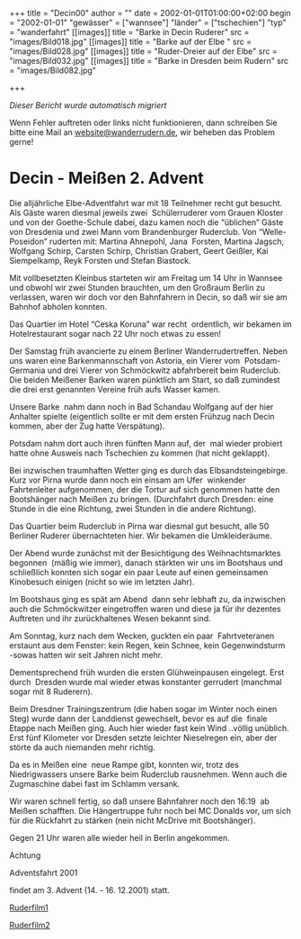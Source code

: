 +++
title = "Decin00"
author = ""
date = 2002-01-01T01:00:00+02:00
begin = "2002-01-01"
"gewässer" = ["wannsee"]
"länder" = ["tschechien"]
"typ" = "wanderfahrt"
[[images]]
title = "Barke in Decin Ruderer"
src = "images/Bild018.jpg"
[[images]]
title = "Barke auf der Elbe "
src = "images/Bild028.jpg"
[[images]]
title = "Ruder-Dreier auf der Elbe"
src = "images/Bild032.jpg"
[[images]]
title = "Barke in Dresden beim Rudern"
src = "images/Bild082.jpg"

+++


*Dieser Bericht wurde automatisch migriert*

Wenn Fehler auftreten oder links nicht funktionieren, dann schreiben Sie bitte eine Mail an website@wanderrudern.de, wir beheben das Problem gerne!



# Decin - Meißen 2. Advent


Die alljährliche Elbe-Adventfahrt war mit 18 Teilnehmer recht gut besucht. Als Gäste waren diesmal jeweils zwei  Schülerruderer vom Grauen Kloster und von der Goethe-Schule dabei, dazu kamen noch die “üblichen” Gäste von Dresdenia und zwei Mann vom Brandenburger Ruderclub. Von “Welle-Poseidon” ruderten mit: Martina Ahnepohl, Jana  Forsten, Martina Jagsch, Wolfgang Schirp, Carsten Schirp, Christian Grabert, Geert Geißler, Kai Siempelkamp, Reyk Forsten und Stefan Biastock.

Mit vollbesetzten Kleinbus starteten wir am Freitag um 14 Uhr in Wannsee  und obwohl wir zwei Stunden brauchten, um den Großraum Berlin zu verlassen, waren wir doch vor den Bahnfahrern in Decin, so daß wir sie am Bahnhof abholen konnten.

Das Quartier im Hotel “Ceska Koruna” war recht  ordentlich, wir bekamen im Hotelrestaurant sogar nach 22 Uhr noch etwas zu essen!

Der Samstag früh avancierte zu einem Berliner Wanderrudertreffen. Neben uns waren eine Barkenmannschaft von Astoria, ein Vierer vom  Potsdam-Germania und drei Vierer von Schmöckwitz abfahrbereit beim Ruderclub. Die beiden Meißener Barken waren pünktlich am Start, so daß zumindest die drei erst genannten Vereine früh aufs Wasser kamen.

Unsere Barke  nahm dann noch in Bad Schandau Wolfgang auf der hier Anhalter spielte (eigentlich sollte er mit dem ersten Frühzug nach Decin kommen, aber der Zug hatte Verspätung).

Potsdam nahm dort auch ihren fünften Mann auf, der  mal wieder probiert hatte ohne Ausweis nach Tschechien zu kommen (hat nicht geklappt).

Bei inzwischen traumhaften Wetter ging es durch das Elbsandsteingebirge. Kurz vor Pirna wurde dann noch ein einsam am Ufer  winkender Fahrtenleiter aufgenommen, der die Tortur auf sich genommen hatte den Bootshänger nach Meißen zu bringen. (Durchfahrt durch Dresden: eine Stunde in die eine Richtung, zwei Stunden in die andere Richtung).

Das Quartier beim Ruderclub in Pirna war diesmal gut besucht, alle 50 Berliner Ruderer übernachteten hier. Wir bekamen die Umkleideräume.

Der Abend wurde zunächst mit der Besichtigung des Weihnachtsmarktes begonnen  (mäßig wie immer), danach stärkten wir uns im Bootshaus und schließlich konnten sich sogar ein paar Leute auf einen gemeinsamen Kinobesuch einigen (nicht so wie im letzten Jahr).

Im Bootshaus ging es spät am Abend  dann sehr lebhaft zu, da inzwischen auch die Schmöckwitzer eingetroffen waren und diese ja für ihr dezentes Auftreten und ihr zurückhaltenes Wesen bekannt sind.

Am Sonntag, kurz nach dem Wecken, guckten ein paar  Fahrtveteranen erstaunt aus dem Fenster: kein Regen, kein Schnee, kein Gegenwindsturm  -sowas hatten wir seit Jahren nicht mehr.

Dementsprechend früh wurden die ersten Glühweinpausen eingelegt. Erst durch  Dresden wurde mal wieder etwas konstanter gerrudert (manchmal sogar mit 8 Ruderern).

Beim Dresdner Trainingszentrum (die haben sogar im Winter noch einen Steg) wurde dann der Landdienst gewechselt, bevor es auf die  finale Etappe nach Meißen ging. Auch hier wieder fast kein Wind ..völlig unüblich. Erst fünf Kilometer vor Dresden setzte leichter Nieselregen ein, aber der störte da auch niemanden mehr richtig.

Da es in Meißen eine  neue Rampe gibt, konnten wir, trotz des Niedrigwassers unsere Barke beim Ruderclub rausnehmen. Wenn auch die Zugmaschine dabei fast im Schlamm versank.

Wir waren schnell fertig, so daß unsere Bahnfahrer noch den 16:19  ab Meißen schafften. Die Hängertruppe fuhr noch bei MC Donalds vor, um sich für die Rückfahrt zu stärken (nein nicht McDrive mit Bootshänger).

Gegen 21 Uhr waren alle wieder heil in Berlin angekommen.

Achtung

Adventsfahrt 2001

findet am 3. Advent (14. - 16. 12.2001) statt.

[Ruderfilm1](/berichte/2000/hauptteil_film1)

[Ruderfilm2](/berichte/2000/hauptteil_film2)